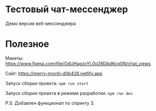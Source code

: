 # Тестовый чат-мессенджер

Демо версия веб-мессенджера


# Полезное

Макеты:
https://www.figma.com/file/OdUHagzcYL0o28DAdKcq0N/chat_views

Сайт:
https://merry-mochi-d0b428.netlify.app

Запуск сборки проекта:
`npm run start`

Запуск сборки проекта в режиме разработки:
`npm run dev`

P.S. Добавлен функционал по спринту 3.
